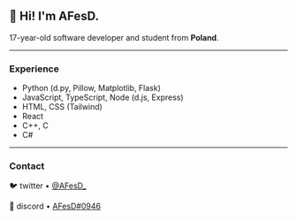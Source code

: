 ## 👋 **Hi! I'm AFesD.**  

17-year-old software developer and student from **Poland**.


---

### Experience

- Python (d.py, Pillow, Matplotlib, Flask)  
- JavaScript, TypeScript, Node (d.js, Express)  
- HTML, CSS (Tailwind)
- React
- C++, C
- C#

---

### Contact
 
🐦 twitter • [@AFesD_](https://twitter.com/AFesD_)  

💬 discord • [AFesD#0946](https://discord.gg/4XWMM9umyZ)
